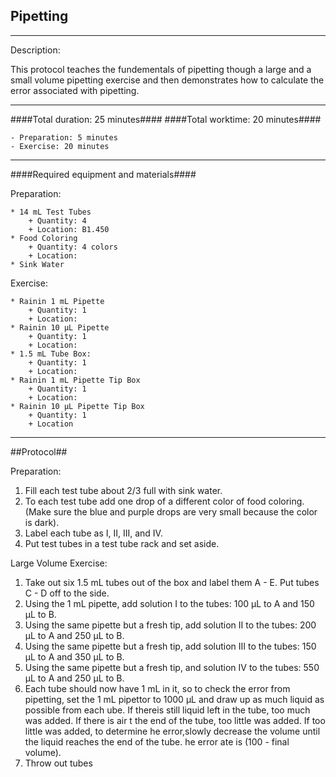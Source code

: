 Pipetting
---------
- - - - - - - - - - - - - - - - - - - - - - - - - - - - - - - - - - - - - - - -
Description:

This protocol teaches the fundementals of pipetting though a large and a small 
volume pipetting exercise and then demonstrates how to calculate the error
associated with pipetting.
- - - - - - - - - - - - - - - - - - - - - - - - - - - - - - - - - - - - - - - - 
####Total duration: 25 minutes####
####Total worktime: 20 minutes####

    - Preparation: 5 minutes
    - Exercise: 20 minutes
    
- - - - - - - - - - - - - - - - - - - - - - - - - - - - - - - - - - - - - - - -

####Required equipment and materials####

Preparation:

    * 14 mL Test Tubes
        + Quantity: 4
        + Location: B1.450
    * Food Coloring
        + Quantity: 4 colors
        + Location:
    * Sink Water
    
Exercise:

    * Rainin 1 mL Pipette
        + Quantity: 1
        + Location:
    * Rainin 10 µL Pipette
        + Quantity: 1
        + Location:
    * 1.5 mL Tube Box:
        + Quantity: 1
        + Location:
    * Rainin 1 mL Pipette Tip Box
        + Quantity: 1
        + Location:
    * Rainin 10 µL Pipette Tip Box
        + Quantity: 1
        + Location
- - - - - - - - - - - - - - - - - - - - - - - - - - - - - - - - - - - - - - - -

##Protocol##

Preparation:

1. Fill each test tube about 2/3 full with sink water.
2. To each test tube add one drop of a different color of food coloring.
(Make sure the blue and purple drops are very small because the color is dark).
3. Label each tube as I, II, III, and IV.
4. Put test tubes in a test tube rack and set aside.

Large Volume Exercise:

1. Take out six 1.5 mL tubes out of the box and label them A - E. Put tubes
C - D off to the side.
2. Using the 1 mL pipette, add solution I to the tubes: 100 μL to A and 150 μL
to B.
3. Using the same pipette but a fresh tip, add solution II to the tubes: 200 
μL to A and 250 μL to B.
4. Using the same pipette but a fresh tip, add solution III to the tubes: 150 
μL to A and 350 μL to B.
5. Using the same pipette but a fresh tip, and solution IV to the tubes: 550 μL
to A and 250 μL to B.
6. Each tube should now have 1 mL in it, so to check the error from pipetting,
set the 1 mL pipettor to 1000 μL and draw up as much liquid as possible from each 
ube. If thereis still liquid left in the tube, too much was added. If there is air 
t the end of the tube, too little was added. If too little was added, to determine 
he error,slowly decrease the volume until the liquid reaches the end of the tube. 
he error ate is (100 - final volume).
7. Throw out tubes



